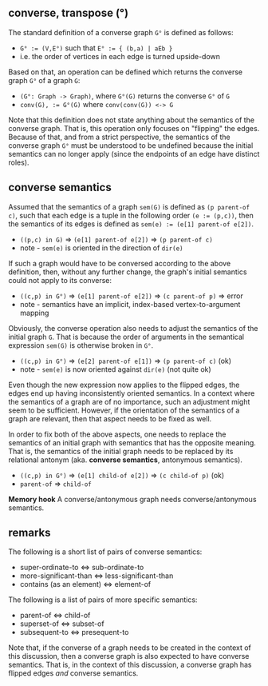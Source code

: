 
<!-- ======================================================================= -->
## converse, transpose (°)

The standard definition of a converse graph `G°` is defined as follows:

* `G° := (V,E°)` such that `E° := { (b,a) | aEb }`
* i.e. the order of vertices in each edge is turned upside-down

Based on that, an operation can be defined which returns the
converse graph `G°` of a graph `G`:

* `(G°: Graph -> Graph)`, where `G°(G)` returns the converse `G°` of `G`
* `conv(G), := G°(G)` where `conv(conv(G)) <-> G`

Note that this definition does not state anything about the semantics of the
converse graph. That is, this operation only focuses on "flipping" the edges.
Because of that, and from a strict perspective, the semantics of the converse
graph `G°` must be understood to be undefined because the initial semantics
can no longer apply (since the endpoints of an edge have distinct roles).

<!-- ======================================================================= -->
## converse semantics

Assumed that the semantics of a graph `sem(G)` is defined as `(p parent-of c)`,
such that each edge is a tuple in the following order `(e := (p,c))`, then the
semantics of its edges is defined as `sem(e) := (e[1] parent-of e[2])`.

* `((p,c) in G)` => `(e[1] parent-of e[2])` => `(p parent-of c)`
* note - `sem(e)` is oriented in the direction of `dir(e)`

If such a graph would have to be conversed according to the above definition,
then, without any further change, the graph's initial semantics could not
apply to its converse:

* `((c,p) in G°)` => `(e[1] parent-of e[2])` => `(c parent-of p)` => error
* note - semantics have an implicit, index-based vertex-to-argument mapping

Obviously, the converse operation also needs to adjust the semantics of the
initial graph `G`. That is because the order of arguments in the semantical
expression `sem(G)` is otherwise broken in `G°`.

* `((c,p) in G°)` => `(e[2] parent-of e[1])` => `(p parent-of c)` (ok)
* note - `sem(e)` is now oriented against `dir(e)` (not quite ok)

Even though the new expression now applies to the flipped edges, the edges end
up having inconsistently oriented semantics. In a context where the semantics
of a graph are of no importance, such an adjustment might seem to be sufficient.
However, if the orientation of the semantics of a graph are relevant, then that
aspect needs to be fixed as well.

In order to fix both of the above aspects, one needs to replace the semantics
of an initial graph with semantics that has the opposite meaning. That is, the
semantics of the initial graph needs to be replaced by its relational antonym
(aka. **converse semantics**, antonymous semantics).

* `((c,p) in G°)` => `(e[1] child-of e[2])` => `(c child-of p)` (ok)
* `parent-of` => `child-of`

**Memory hook**
A converse/antonymous graph needs converse/antonymous semantics.

<!-- ======================================================================= -->
## remarks

The following is a short list of pairs of converse semantics:

* super-ordinate-to <=> sub-ordinate-to
* more-significant-than <=> less-significant-than
* contains (as an element) <=> element-of

The following is a list of pairs of more specific semantics:

* parent-of <=> child-of
* superset-of <=> subset-of
* subsequent-to <=> presequent-to

Note that, if the converse of a graph needs to be created in the context
of this discussion, then a converse graph is also expected to have converse
semantics. That is, in the context of this discussion, a converse graph
has flipped edges *and* converse semantics.
